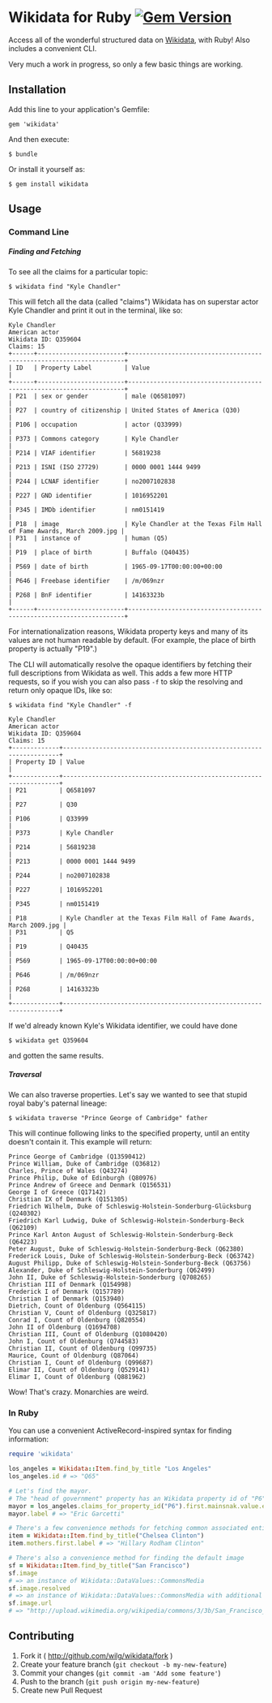 # Wikidata for Ruby [![Gem Version](https://badge.fury.io/rb/wikidata.png)](http://badge.fury.io/rb/wikidata)

Access all of the wonderful structured data on [Wikidata](http://www.wikidata.org), with Ruby! Also includes a convenient CLI.

Very much a work in progress, so only a few basic things are working.

## Installation

Add this line to your application's Gemfile:

    gem 'wikidata'

And then execute:

    $ bundle

Or install it yourself as:

    $ gem install wikidata

## Usage

### Command Line

##### Finding and Fetching

To see all the claims for a particular topic:

    $ wikidata find "Kyle Chandler"

This will fetch all the data (called "claims") Wikidata has on superstar actor Kyle Chandler and print it out in the terminal, like so:

    Kyle Chandler
    American actor
    Wikidata ID: Q359604
    Claims: 15
    +------+------------------------+---------------------------------------------------------------------+
    | ID   | Property Label         | Value                                                               |
    +------+------------------------+---------------------------------------------------------------------+
    | P21  | sex or gender          | male (Q6581097)                                                     |
    | P27  | country of citizenship | United States of America (Q30)                                      |
    | P106 | occupation             | actor (Q33999)                                                      |
    | P373 | Commons category       | Kyle Chandler                                                       |
    | P214 | VIAF identifier        | 56819238                                                            |
    | P213 | ISNI (ISO 27729)       | 0000 0001 1444 9499                                                 |
    | P244 | LCNAF identifier       | no2007102838                                                        |
    | P227 | GND identifier         | 1016952201                                                          |
    | P345 | IMDb identifier        | nm0151419                                                           |
    | P18  | image                  | Kyle Chandler at the Texas Film Hall of Fame Awards, March 2009.jpg |
    | P31  | instance of            | human (Q5)                                                          |
    | P19  | place of birth         | Buffalo (Q40435)                                                    |
    | P569 | date of birth          | 1965-09-17T00:00:00+00:00                                           |
    | P646 | Freebase identifier    | /m/069nzr                                                           |
    | P268 | BnF identifier         | 14163323b                                                           |
    +------+------------------------+---------------------------------------------------------------------+

For internationalization reasons, Wikidata property keys and many of its values are not human readable by default. (For example, the place of birth property is actually "P19".)

The CLI will automatically resolve the opaque identifiers by fetching their full descriptions from Wikidata as well. This adds a few more HTTP requests, so if you wish you can also pass `-f` to skip the resolving and return only opaque IDs, like so:

    $ wikidata find "Kyle Chandler" -f

    Kyle Chandler
    American actor
    Wikidata ID: Q359604
    Claims: 15
    +-------------+---------------------------------------------------------------------+
    | Property ID | Value                                                               |
    +-------------+---------------------------------------------------------------------+
    | P21         | Q6581097                                                            |
    | P27         | Q30                                                                 |
    | P106        | Q33999                                                              |
    | P373        | Kyle Chandler                                                       |
    | P214        | 56819238                                                            |
    | P213        | 0000 0001 1444 9499                                                 |
    | P244        | no2007102838                                                        |
    | P227        | 1016952201                                                          |
    | P345        | nm0151419                                                           |
    | P18         | Kyle Chandler at the Texas Film Hall of Fame Awards, March 2009.jpg |
    | P31         | Q5                                                                  |
    | P19         | Q40435                                                              |
    | P569        | 1965-09-17T00:00:00+00:00                                           |
    | P646        | /m/069nzr                                                           |
    | P268        | 14163323b                                                           |
    +-------------+---------------------------------------------------------------------+

If we'd already known Kyle's Wikidata identifier, we could have done

    $ wikidata get Q359604

and gotten the same results.

##### Traversal

We can also traverse properties. Let's say we wanted to see that stupid royal baby's paternal lineage:

    $ wikidata traverse "Prince George of Cambridge" father

This will continue following links to the specified property, until an entity doesn't contain it. This example will return:

    Prince George of Cambridge (Q13590412)
    Prince William, Duke of Cambridge (Q36812)
    Charles, Prince of Wales (Q43274)
    Prince Philip, Duke of Edinburgh (Q80976)
    Prince Andrew of Greece and Denmark (Q156531)
    George I of Greece (Q17142)
    Christian IX of Denmark (Q151305)
    Friedrich Wilhelm, Duke of Schleswig-Holstein-Sonderburg-Glücksburg (Q240302)
    Friedrich Karl Ludwig, Duke of Schleswig-Holstein-Sonderburg-Beck (Q62109)
    Prince Karl Anton August of Schleswig-Holstein-Sonderburg-Beck (Q64223)
    Peter August, Duke of Schleswig-Holstein-Sonderburg-Beck (Q62380)
    Frederick Louis, Duke of Schleswig-Holstein-Sonderburg-Beck (Q63742)
    August Philipp, Duke of Schleswig-Holstein-Sonderburg-Beck (Q63756)
    Alexander, Duke of Schleswig-Holstein-Sonderburg (Q62499)
    John II, Duke of Schleswig-Holstein-Sonderburg (Q708265)
    Christian III of Denmark (Q154998)
    Frederick I of Denmark (Q157789)
    Christian I of Denmark (Q153940)
    Dietrich, Count of Oldenburg (Q564115)
    Christian V, Count of Oldenburg (Q325817)
    Conrad I, Count of Oldenburg (Q820554)
    John II of Oldenburg (Q1694708)
    Christian III, Count of Oldenburg (Q1080420)
    John I, Count of Oldenburg (Q744583)
    Christian II, Count of Oldenburg (Q99735)
    Maurice, Count of Oldenburg (Q87064)
    Christian I, Count of Oldenburg (Q99687)
    Elimar II, Count of Oldenburg (Q529141)
    Elimar I, Count of Oldenburg (Q881962)

Wow! That's crazy. Monarchies are weird.

### In Ruby

You can use a convenient ActiveRecord-inspired syntax for finding information:

```ruby
require 'wikidata'

los_angeles = Wikidata::Item.find_by_title "Los Angeles"
los_angeles.id # => "Q65"

# Let's find the mayor.
# The "head of government" property has an Wikidata property id of "P6".
mayor = los_angeles.claims_for_property_id("P6").first.mainsnak.value.entity
mayor.label # => "Eric Garcetti"

# There's a few convenience methods for fetching common associated entities
item = Wikidata::Item.find_by_title("Chelsea Clinton")
item.mothers.first.label # => "Hillary Rodham Clinton"

# There's also a convenience method for finding the default image
sf = Wikidata::Item.find_by_title("San Francisco")
sf.image
# => an instance of Wikidata::DataValues::CommonsMedia
sf.image.resolved
# => an instance of Wikidata::DataValues::CommonsMedia with additional data fetched
sf.image.url
# => "http://upload.wikimedia.org/wikipedia/commons/3/3b/San_Francisco_%28Evening%29.jpg"
```

## Contributing

1. Fork it ( http://github.com/wilg/wikidata/fork )
2. Create your feature branch (`git checkout -b my-new-feature`)
3. Commit your changes (`git commit -am 'Add some feature'`)
4. Push to the branch (`git push origin my-new-feature`)
5. Create new Pull Request
